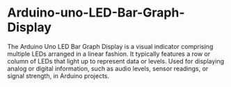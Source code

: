 # Arduino-uno-LED-Bar-Graph-Display
The Arduino Uno LED Bar Graph Display is a visual indicator comprising multiple LEDs arranged in a linear fashion. It typically features a row or column of LEDs that light up to represent data or levels. Used for displaying analog or digital information, such as audio levels, sensor readings, or signal strength, in Arduino projects.
